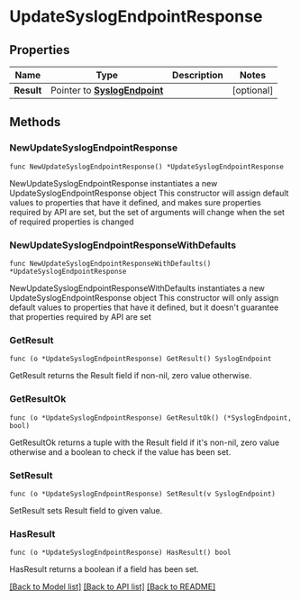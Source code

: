 # UpdateSyslogEndpointResponse

## Properties

Name | Type | Description | Notes
------------ | ------------- | ------------- | -------------
**Result** | Pointer to [**SyslogEndpoint**](SyslogEndpoint.md) |  | [optional] 

## Methods

### NewUpdateSyslogEndpointResponse

`func NewUpdateSyslogEndpointResponse() *UpdateSyslogEndpointResponse`

NewUpdateSyslogEndpointResponse instantiates a new UpdateSyslogEndpointResponse object
This constructor will assign default values to properties that have it defined,
and makes sure properties required by API are set, but the set of arguments
will change when the set of required properties is changed

### NewUpdateSyslogEndpointResponseWithDefaults

`func NewUpdateSyslogEndpointResponseWithDefaults() *UpdateSyslogEndpointResponse`

NewUpdateSyslogEndpointResponseWithDefaults instantiates a new UpdateSyslogEndpointResponse object
This constructor will only assign default values to properties that have it defined,
but it doesn't guarantee that properties required by API are set

### GetResult

`func (o *UpdateSyslogEndpointResponse) GetResult() SyslogEndpoint`

GetResult returns the Result field if non-nil, zero value otherwise.

### GetResultOk

`func (o *UpdateSyslogEndpointResponse) GetResultOk() (*SyslogEndpoint, bool)`

GetResultOk returns a tuple with the Result field if it's non-nil, zero value otherwise
and a boolean to check if the value has been set.

### SetResult

`func (o *UpdateSyslogEndpointResponse) SetResult(v SyslogEndpoint)`

SetResult sets Result field to given value.

### HasResult

`func (o *UpdateSyslogEndpointResponse) HasResult() bool`

HasResult returns a boolean if a field has been set.


[[Back to Model list]](../README.md#documentation-for-models) [[Back to API list]](../README.md#documentation-for-api-endpoints) [[Back to README]](../README.md)


